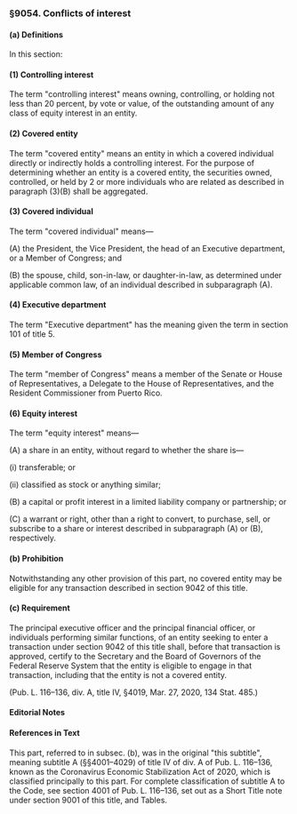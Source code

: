 ### §9054. Conflicts of interest ###

#### (a) Definitions ####

In this section:

#### (1) Controlling interest ####

The term "controlling interest" means owning, controlling, or holding not less than 20 percent, by vote or value, of the outstanding amount of any class of equity interest in an entity.

#### (2) Covered entity ####

The term "covered entity" means an entity in which a covered individual directly or indirectly holds a controlling interest. For the purpose of determining whether an entity is a covered entity, the securities owned, controlled, or held by 2 or more individuals who are related as described in paragraph (3)(B) shall be aggregated.

#### (3) Covered individual ####

The term "covered individual" means—

(A) the President, the Vice President, the head of an Executive department, or a Member of Congress; and

(B) the spouse, child, son-in-law, or daughter-in-law, as determined under applicable common law, of an individual described in subparagraph (A).

#### (4) Executive department ####

The term "Executive department" has the meaning given the term in section 101 of title 5.

#### (5) Member of Congress ####

The term "member of Congress" means a member of the Senate or House of Representatives, a Delegate to the House of Representatives, and the Resident Commissioner from Puerto Rico.

#### (6) Equity interest ####

The term "equity interest" means—

(A) a share in an entity, without regard to whether the share is—

(i) transferable; or

(ii) classified as stock or anything similar;

(B) a capital or profit interest in a limited liability company or partnership; or

(C) a warrant or right, other than a right to convert, to purchase, sell, or subscribe to a share or interest described in subparagraph (A) or (B), respectively.

#### (b) Prohibition ####

Notwithstanding any other provision of this part, no covered entity may be eligible for any transaction described in section 9042 of this title.

#### (c) Requirement ####

The principal executive officer and the principal financial officer, or individuals performing similar functions, of an entity seeking to enter a transaction under section 9042 of this title shall, before that transaction is approved, certify to the Secretary and the Board of Governors of the Federal Reserve System that the entity is eligible to engage in that transaction, including that the entity is not a covered entity.

(Pub. L. 116–136, div. A, title IV, §4019, Mar. 27, 2020, 134 Stat. 485.)

#### **Editorial Notes** ####

#### References in Text ####

This part, referred to in subsec. (b), was in the original "this subtitle", meaning subtitle A (§§4001–4029) of title IV of div. A of Pub. L. 116–136, known as the Coronavirus Economic Stabilization Act of 2020, which is classified principally to this part. For complete classification of subtitle A to the Code, see section 4001 of Pub. L. 116–136, set out as a Short Title note under section 9001 of this title, and Tables.